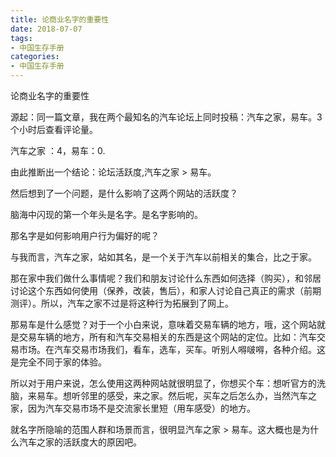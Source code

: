 ```yaml
---
title: 论商业名字的重要性
date: 2018-07-07
tags: 
- 中国生存手册
categories: 
- 中国生存手册
---
```




论商业名字的重要性

源起：同一篇文章，我在两个最知名的汽车论坛上同时投稿：汽车之家，易车。3个小时后查看评论量。

汽车之家 ：4，易车：0. 

由此推断出一个结论：论坛活跃度,汽车之家 > 易车。

然后想到了一个问题，是什么影响了这两个网站的活跃度？

脑海中闪现的第一个年头是名字。是名字影响的。

那名字是如何影响用户行为偏好的呢？

与我而言，汽车之家，站如其名，是一个关于汽车以前相关的集合，比之于家。

那在家中我们做什么事情呢？我们和朋友讨论什么东西如何选择（购买），和邻居讨论这个东西如何使用（保养，改装，售后），和家人讨论自己真正的需求（前期测评）。所以，汽车之家不过是将这种行为拓展到了网上。

那易车是什么感觉？对于一个小白来说，意味着交易车辆的地方，哦，这个网站就是交易车辆的地方，所有和汽车交易相关的东西是这个网站的定位。比如：汽车交易市场。在汽车交易市场我们，看车，选车，买车。听别人嘚啵嘚，各种介绍。这是完全不同于家的体验。

所以对于用户来说，怎么使用这两种网站就很明显了，你想买个车：想听官方的洗脑，来易车。想听邻里的感受，来之家。然后呢，买车之后怎么办，当然汽车之家，因为汽车交易市场不是交流家长里短（用车感受）的地方。

就名字所隐喻的范围人群和场景而言，很明显汽车之家 > 易车。这大概也是为什么汽车之家的活跃度大的原因吧。

